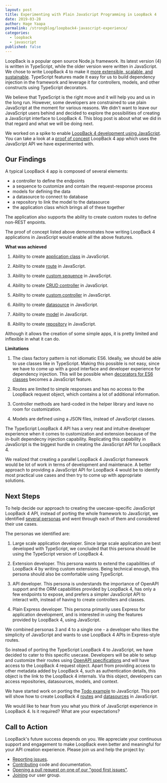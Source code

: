```yaml
---
layout: post
title: Experimenting with Plain JavaScript Programming in LoopBack 4
date: 2019-03-28
author: Hage Yaapa
permalink: /strongblog/loopback4-javascript-experience/
categories:
  - loopback
  - javascript
published: false
---
```


LoopBack is a popular open source Node.js framework. Its latest version (4) is written in TypeScript, while the older version were written in JavaScript. We chose to write LoopBack 4 to make it [more extensible, scalable, and sustainable](https://loopback.io/doc/en/lb4/FAQ.html#why-typescript). TypeScript features made it easy for us to build dependency injection in the framework and leverage it for controllers, models, and other constructs using TypeScript decorators.

We believe that TypeScript is the right move and it will help you and us in the long run. However, some developers are constrained to use plain JavaScript at the moment for various reasons. We didn't want to leave our JavaScript users behind and decided to explore the possibilities of creating a JavaScript interface to LoopBack 4. This blog post is about what we did in that regard and what we will be doing next.

<!--more-->

We worked on a spike to enable [LoopBack 4 development using JavaScript](https://github.com/strongloop/loopback-next/issues/1978). You can take a look at a [proof of concept](https://github.com/strongloop/loopback4-example-javascript/tree/class-factory/server) LoopBack 4 app which uses the JavaScript API we have experimented with.

## Our Findings

A typical LoopBack 4 app is composed of several elements: 

- a controller to define the endpoints
- a sequence to customize and contain the request-response process
- models for defining the data
- a datasource to connect to database
- a repository to link the model to the datasource
- the application class which brings all of these together

The application also supports the ability to create custom routes to define non-REST enpoints.

The proof of concept listed above demonstrates how writing LoopBack 4 applications in JavaScript would enable all the above features.

**What was achieved**

1. Ability to create [application class](https://github.com/strongloop/loopback4-example-javascript/blob/class-factory/server/application.js) in JavaScript.

2. Ability to create [route](https://github.com/strongloop/loopback4-example-javascript/blob/class-factory/server/application.js#L15) in JavaScript.

3. Ability to create [custom sequence](https://github.com/strongloop/loopback4-example-javascript/blob/class-factory/server/sequence.js) in JavaScript.

4. Ability to create [CRUD controller](https://github.com/strongloop/loopback4-example-javascript/blob/class-factory/server/controllers/color.controller.js) in JavaScript.

5. Ability to create [custom controller](https://github.com/strongloop/loopback4-example-javascript/blob/class-factory/server/controllers/ping.controller.js) in JavaScript.

6. Ability to create [datasource](https://github.com/strongloop/loopback4-example-javascript/blob/class-factory/server/datasources/memory.datasource.js) in JavaScript.

7. Ability to create [model](https://github.com/strongloop/loopback4-example-javascript/blob/class-factory/server/models/color.model.js) in JavaScript.

8. Ability to create [repository](https://github.com/strongloop/loopback4-example-javascript/blob/class-factory/server/repositories/color.repository.js) in JavaScript.

Although it allows the creation of some simple apps, it is pretty limited and inflexible in what it can do.

**Limitations**

1. The class factory pattern is not idiomatic ES6. Ideally, we should be able to use classes like in TypeScript. Making this possible is not easy, since we have to come up with a good interface and developer experience for dependency injection. This will be possible when [decorators for ES6 classes](https://github.com/tc39/proposal-decorators) becomes a JavaScript feature.

2. Routes are limited to simple responses and has no access to the LoopBack request object, which contains a lot of additional information.

3. Controller methods are hard-coded in the helper library and leave no room for customization.

4. Models are defined using a JSON files, instead of JavaScript classes.

The TypeScript LoopBack 4 API has a very neat and intuitve developer experience when it comes to customization and extension because of the in-built dependecny injection capability. Replicating this capability in JavaScript is the biggest hurdle in creating the JavaScript API for LoopBack 4.

We realized that creating a parallel LoopBack 4 JavaScript framework would be lot of work in terms of development and maintenace. A better approach to providing a JavaScript API for LoopBack 4 would be to identify most practical use cases and then try to come up with appropriate solutions.

## Next Steps

To help decide our approach to creating the usecase-specific JavaScript LoopBack 4 API, instead of porting the whole framework to JavaScript, we identified [several personas](https://github.com/strongloop/loopback-next/issues/2567) and went through each of them and considered their use cases.

The personas we identified are:

1. Large scale application developer. Since large scale application are best developed with TypeScript, we concluded that this persona should be using the TypeScript version of LoopBack 4.

2. Extension developer. This persona wants to extend the capabilities of LoopBack 4 by writing custom extensions. Being technical enough, this persona should also be comfortable using TypeScript.

3. API developer. This persona is understands the importance of OpenAPI support and the ORM capabilities provided by LoopBack 4, has only a few endpoints to expose, and prefers a simpler JavaScript API to interact with, instead of having to create controllers and classes.

4. Plain Express developer. This persona primarily uses Express for application development, and is interested in using the features provided by LoopBack 4, using JavaScript.

We combined personas 3 and 4 to a single one - a developer who likes the simplicity of JavaScript and wants to use LoopBack 4 APIs in Express-style routes.

So instead of porting the TypeScript LoopBack 4 to JavaScript, we have decided to cater to this specific usecase. Developers will be able to setup and customize their routes using [OpenAPI specifications](https://swagger.io/specification/) and will have access to the LoopBack 4 request object. Apart from providing access to other metadata added by LoopBack 4, such as authentication details, this object is the link to the LoopBack 4 internals. Via this object, developers can access  repositories, datasources, models, and context.

We have started work on porting the [Todo example](https://github.com/strongloop/loopback-next/issues/2501) to JavaScript. This port will show how to create LoopBack 4 [routes](https://github.com/strongloop/loopback-next/issues/2474) and [datasources](https://github.com/strongloop/loopback-next/issues/2557) in JavaScript.

We would like to hear from you what you think of JavaScript experience in LoopBack 4. Is it required? What are your expectations?

## Call to Action

LoopBack's future success depends on you. We appreciate your continuous support and engagement to make LoopBack even better and meaningful for your API creation experience. Please join us and help the project by:

- [Reporting issues](https://github.com/strongloop/loopback-next/issues).
- [Contributing](https://github.com/strongloop/loopback-next/blob/master/docs/CONTRIBUTING.md)
  code and documentation.
- [Opening a pull request on one of our "good first issues"](https://github.com/strongloop/loopback-next/labels/good%20first%20issue).
- [Joining](https://github.com/strongloop/loopback-next/issues/110) our user group.

